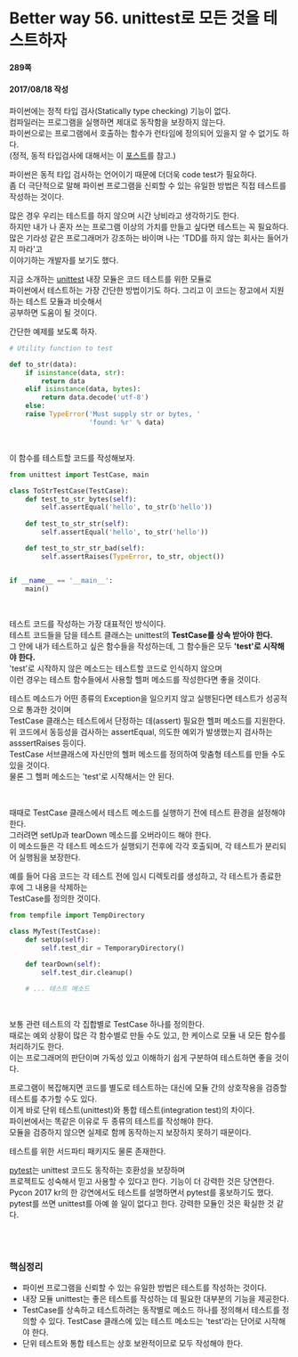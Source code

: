 # Better way 56. unittest로 모든 것을 테스트하자


#### 289쪽
#### 2017/08/18 작성

파이썬에는 정적 타입 검사(Statically type checking) 기능이 없다.  
컴파일러는 프로그램을 실행하면 제대로 동작함을 보장하지 않는다.  
파이썬으로는 프로그램에서 호출하는 함수가 런타임에 정의되어 있을지 알 수 없기도 하다.  
(정적, 동적 타입검사에 대해서는 이 [포스트](https://thesocietea.org/2015/11/programming-concepts-static-vs-dynamic-type-checking/)를 참고.)  

파이썬은 동적 타입 검사하는 언어이기 때문에 더더욱 code test가 필요하다.  
좀 더 극단적으로 말해 파이썬 프로그램을 신뢰할 수 있는 유일한 방법은 직접 테스트를 작성하는 것이다.  

많은 경우 우리는 테스트를 하지 않으며 시간 낭비라고 생각하기도 한다.  
하지만 내가 나 혼자 쓰는 프로그램 이상의 가치를 만들고 싶다면 테스트는 꼭 필요하다.  
많은 기라성 같은 프로그래머가 강조하는 바이며 나는 'TDD를 하지 않는 회사는 들어가지 마라'고  
이야기하는 개발자를 보기도 했다.  

지금 소개하는 [unittest](https://docs.python.org/3/library/unittest.html) 내장 모듈은 코드 테스트를 위한 모듈로  
파이썬에서 테스트하는 가장 간단한 방법이기도 하다. 그리고 이 코드는 장고에서 지원하는 테스트 모듈과 비슷해서  
공부하면 도움이 될 것이다.

간단한 예제를 보도록 하자.

```python
# Utility function to test

def to_str(data):
    if isinstance(data, str):
        return data
    elif isinstance(data, bytes):
        return data.decode('utf-8')
    else:
	raise TypeError('Must supply str or bytes, '
	                'found: %r' % data)
```

<br>

이 함수를 테스트할 코드를 작성해보자.


```python
from unittest import TestCase, main

class ToStrTestCase(TestCase):
    def test_to_str_bytes(self):
        self.assertEqual('hello', to_str(b'hello'))
    
    def test_to_str_str(self):
        self.assertEqual('hello', to_str('hello'))

    def test_to_str_str_bad(self):
        self.assertRaises(TypeError, to_str, object())


if __name__ == '__main__':
    main()
```

<br>

테스트 코드를 작성하는 가장 대표적인 방식이다.  
테스트 코드들을 담을 테스트 클래스는 unittest의 **TestCase를 상속 받아야 한다.**  
그 안에 내가 테스트하고 싶은 함수들을 작성하는데, 그 함수들은 모두 **'test'로 시작해야 한다.**  
'test'로 시작하지 않은 메소드는 테스트할 코드로 인식하지 않으며  
이런 경우는 테스트 함수들에서 사용할 헬퍼 메소드를 작성한다면 좋을 것이다.  

테스트 메소드가 어떤 종류의 Exception을 일으키지 않고 실행된다면 테스트가 성공적으로 통과한 것이며  
TestCase 클래스는 테스트에서 단정하는 데(assert) 필요한 헬퍼 메소드를 지원한다.  
위 코드에서 동등성을 검사하는 assertEqual, 의도한 예외가 발생했는지 검사하는 asssertRaises 등이다.  
TestCase 서브클래스에 자신만의 헬퍼 메소드를 정의하여 맞춤형 테스트를 만들 수도 있을 것이다.  
물론 그 헬퍼 메소드는 'test'로 시작해서는 안 된다.

<br>

때때로 TestCase 클래스에서 테스트 메소드를 실행하기 전에 테스트 환경을 설정해야 한다.  
그러려면 setUp과 tearDown 메소드를 오버라이드 해야 한다.  
이 메소드들은 각 테스트 메소드가 실행되기 전후에 각각 호출되며, 각 테스트가 분리되어 실행됨을 보장한다.  

예를 들어 다음 코드는 각 테스트 전에 임시 디렉토리를 생성하고, 각 테스트가 종료한 후에 그 내용을 삭제하는  
TestCase를 정의한 것이다.

```python
from tempfile import TempDirectory

class MyTest(TestCase):
    def setUp(self):
        self.test_dir = TemporaryDirectory()

    def tearDown(self):
        self.test_dir.cleanup()

    # ... 테스트 메소드
```

<br>

보통 관련 테스트의 각 집합별로 TestCase 하나를 정의한다.  
때로는 예외 상황이 많은 각 함수별로 만들 수도 있고, 한 케이스로 모듈 내 모든 함수를 처리하기도 한다.  
이는 프로그래머의 판단이며 가독성 있고 이해하기 쉽게 구분하여 테스트하면 좋을 것이다.  

프로그램이 복잡해지면 코드를 별도로 테스트하는 대신에 모듈 간의 상호작용을 검증할 테스트를 추가할 수도 있다.  
이게 바로 단위 테스트(unittest)와 통합 테스트(integration test)의 차이다.  
파이썬에서는 똑같은 이유로 두 종류의 테스트를 작성해야 한다.  
모듈을 검증하지 않으면 실제로 함께 동작하는지 보장하지 못하기 때문이다.

테스트를 위한 서드파티 패키지도 물론 존재한다.  

[pytest](https://docs.pytest.org/en/latest/)는 unittest 코드도 동작하는 호환성을 보장하며  
프로젝트도 성숙해서 믿고 사용할 수 있다고 한다. 기능이 더 강력한 것은 당연한다.  
Pycon 2017 kr의 한 강연에서도 테스트를 설명하면서 pytest를 홍보하기도 했다.  
pytest를 쓰면 unittest를 아예 쓸 일이 없다고 한다. 강력한 모듈인 것은 확실한 것 같다.  

<br><br>

### 핵심정리
* 파이썬 프로그램을 신뢰할 수 있는 유일한 방법은 테스트를 작성하는 것이다.
* 내장 모듈 unittest는 좋은 테스트를 작성하는 데 필요한 대부분의 기능을 제공한다.
* TestCase를 상속하고 테스트하려는 동작별로 메소드 하나를 정의해서 테스트를 정의할 수 있다.
TestCase 클래스에 있는 테스트 메소드는 'test'라는 단어로 시작해야 한다.
* 단위 테스트와 통합 테스트는 상호 보완적이므로 모두 작성해야 한다.
